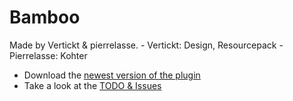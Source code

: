 # Bamboo

Made by Vertickt & pierrelasse.
    - Vertickt: Design, Resourcepack
    - Pierrelasse: Kohter

- Download the [newest version of the plugin](https://github.com/pierrelasse/Bamboo/releases/download/latest/Bamboo.jar)
- Take a look at the [TODO & Issues](https://github.com/pierrelasse/Bamboo/issues)
